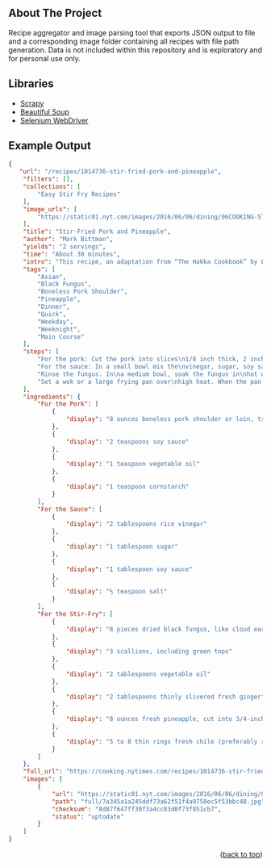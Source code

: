 <div id="top"></div>
<!--
*** Thanks for checking out the Best-README-Template. If you have a suggestion
*** that would make this better, please fork the repo and create a pull request
*** or simply open an issue with the tag "enhancement".
*** Don't forget to give the project a star!
*** Thanks again! Now go create something AMAZING! :D
-->



<!-- PROJECT SHIELDS -->
<!--
*** I'm using markdown "reference style" links for readability.
*** Reference links are enclosed in brackets [ ] instead of parentheses ( ).
*** See the bottom of this document for the declaration of the reference variables
*** for contributors-url, forks-url, etc. This is an optional, concise syntax you may use.
*** https://www.markdownguide.org/basic-syntax/#reference-style-links
-->



<!-- ABOUT THE PROJECT -->
## About The Project

Recipe aggregator and image parsing tool that exports JSON output to file and a corresponding image folder containing all recipes with file path generation. Data is not included within this repository and is exploratory and for personal use only.

<!-- ### Built With -->

## Libraries
* [Scrapy](https://scrapy.org/)
* [Beautiful Soup](https://beautiful-soup-4.readthedocs.io/en/latest/)
* [Selenium WebDriver](https://www.selenium.dev/documentation/webdriver/)


## Example Output 
```json
{
   "url": "/recipes/1014736-stir-fried-pork-and-pineapple",
    "filters": [],
    "collections": [
        "Easy Stir Fry Recipes"
    ],
    "image_urls": [
        "https://static01.nyt.com/images/2016/06/06/dining/06COOKING-STIR-FRIED-PORK-PINEAPPLE1/06COOKING-STIR-FRIED-PORK-PINEAPPLE1-articleLarge.jpg"
    ],
    "title": "Stir-Fried Pork and Pineapple",
    "author": "Mark Bittman",
    "yields": "2 servings",
    "time": "About 30 minutes",
    "intro": "This recipe, an adaptation from “The Hakka Cookbook” by Linda Lau Anusasananan, came to The Times by way of Mark Bittman in 2013. The Hakka people are sometimes thought of as the Jews of China, because they’re dispersed all over the place. But the Hakkas cannot even point to an original homeland: you can find them everywhere. “Some people call us dandelions, because we thrive in poor soil,” says Ms. Anusasananan, who was born in California. Hakka dishes like this one, chow mein and pretty much anything in bean sauce, have defined Chinese-restaurant cooking for nearly everyone. This lively stir-fry comes together in about a half-hour and is easily doubled or tripled for a crowd. To make it more family- and weeknight-friendly, substitute sliced bell peppers for the fungus and canned pineapple for the fresh, and leave out (or greatly reduce) the chile peppers.",
    "tags": [
        "Asian",
        "Black Fungus",
        "Boneless Pork Shoulder",
        "Pineapple",
        "Dinner",
        "Quick",
        "Weekday",
        "Weeknight",
        "Main Course"
    ],
    "steps": [
        "For the pork: Cut the pork into slices\n1/8 inch thick, 2 inches long and\n1 inch wide. In a small bowl, stir together\nthe soy sauce, oil and cornstarch,\nand mix with the pork.",
        "For the sauce: In a small bowl mix the\nvinegar, sugar, soy sauce and salt.",
        "Rinse the fungus. In\na medium bowl, soak the fungus in\nhot water until soft and pliable, 5 to 15\nminutes, and then drain. Pinch out\nand discard any hard, knobby centers.\nCut the fungus into 1-inch pieces.\nTrim the ends off the scallions, and then\nchop them, including green tops, into\n2-inch lengths.",
        "Set a wok or a large frying pan over\nhigh heat. When the pan is hot, after\nabout 1 minute, add the oil and rotate\nthe pan to spread. Add the ginger\nand pork; stir-fry until the meat is lightly\nbrowned, about 2 minutes. Add the\npineapple, black fungus, sauce\nmixture, scallions and chile. Stir-fry until\npineapple is hot, 1 to 2 minutes.\nTransfer to a serving dish."
    ],
    "ingredients": {
        "For the Pork": [
            {
                "display": "8 ounces boneless pork shoulder or loin, trimmed of fat"
            },
            {
                "display": "2 teaspoons soy sauce"
            },
            {
                "display": "1 teaspoon vegetable oil"
            },
            {
                "display": "1 teaspoon cornstarch"
            }
        ],
        "For the Sauce": [
            {
                "display": "2 tablespoons rice vinegar"
            },
            {
                "display": "1 tablespoon sugar"
            },
            {
                "display": "1 tablespoon soy sauce"
            },
            {
                "display": "½ teaspoon salt"
            }
        ],
        "For the Stir-Fry": [
            {
                "display": "8 pieces dried black fungus, like cloud ears, each about 1 inch wide (see note)"
            },
            {
                "display": "3 scallions, including green tops"
            },
            {
                "display": "2 tablespoons vegetable oil"
            },
            {
                "display": "2 tablespoons thinly slivered fresh ginger"
            },
            {
                "display": "8 ounces fresh pineapple, cut into 3/4-inch chunks (about 1 cup)"
            },
            {
                "display": "5 to 8 thin rings fresh chile (preferably red)"
            }
        ]
    },
    "full_url": "https://cooking.nytimes.com/recipes/1014736-stir-fried-pork-and-pineapple",
    "images": [
        {
            "url": "https://static01.nyt.com/images/2016/06/06/dining/06COOKING-STIR-FRIED-PORK-PINEAPPLE1/06COOKING-STIR-FRIED-PORK-PINEAPPLE1-articleLarge.jpg",
            "path": "full/7a345a1a245ddf73a62f51f4a9758ec5f53bbc48.jpg",
            "checksum": "8d87f647ff30f3a4cc83d0f73f851cb7",
            "status": "uptodate"
        }
    ]
}
```

<p align="right">(<a href="#top">back to top</a>)</p>





<!-- MARKDOWN LINKS & IMAGES -->
<!-- https://www.markdownguide.org/basic-syntax/#reference-style-links -->
[contributors-shield]: https://img.shields.io/github/contributors/othneildrew/Best-README-Template.svg?style=for-the-badge
[contributors-url]: https://github.com/othneildrew/Best-README-Template/graphs/contributors
[forks-shield]: https://img.shields.io/github/forks/othneildrew/Best-README-Template.svg?style=for-the-badge
[forks-url]: https://github.com/othneildrew/Best-README-Template/network/members
[stars-shield]: https://img.shields.io/github/stars/othneildrew/Best-README-Template.svg?style=for-the-badge
[stars-url]: https://github.com/othneildrew/Best-README-Template/stargazers
[issues-shield]: https://img.shields.io/github/issues/othneildrew/Best-README-Template.svg?style=for-the-badge
[issues-url]: https://github.com/othneildrew/Best-README-Template/issues
[license-shield]: https://img.shields.io/github/license/othneildrew/Best-README-Template.svg?style=for-the-badge
[license-url]: https://github.com/othneildrew/Best-README-Template/blob/master/LICENSE.txt
[linkedin-shield]: https://img.shields.io/badge/-LinkedIn-black.svg?style=for-the-badge&logo=linkedin&colorB=555
[linkedin-url]: hhttps://www.linkedin.com/in/nick-ozawa/
[product-screenshot]: images/screenshot.png
